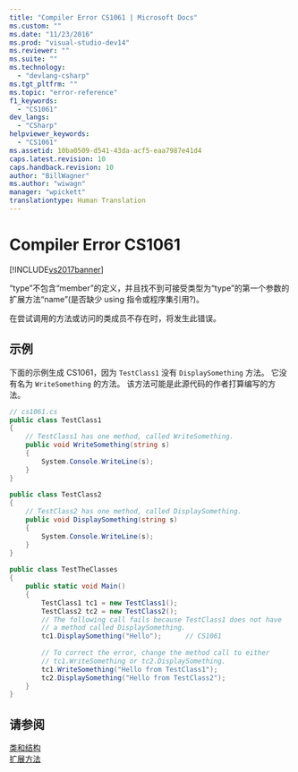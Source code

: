 ```yaml
---
title: "Compiler Error CS1061 | Microsoft Docs"
ms.custom: ""
ms.date: "11/23/2016"
ms.prod: "visual-studio-dev14"
ms.reviewer: ""
ms.suite: ""
ms.technology: 
  - "devlang-csharp"
ms.tgt_pltfrm: ""
ms.topic: "error-reference"
f1_keywords: 
  - "CS1061"
dev_langs: 
  - "CSharp"
helpviewer_keywords: 
  - "CS1061"
ms.assetid: 10ba0509-d541-43da-acf5-eaa7987e41d4
caps.latest.revision: 10
caps.handback.revision: 10
author: "BillWagner"
ms.author: "wiwagn"
manager: "wpickett"
translationtype: Human Translation
---
```

# Compiler Error CS1061
[!INCLUDE[vs2017banner](../../../csharp/includes/vs2017banner.md)]

“type”不包含“member”的定义，并且找不到可接受类型为“type”的第一个参数的扩展方法“name”\(是否缺少 using 指令或程序集引用?\)。  
  
 在尝试调用的方法或访问的类成员不存在时，将发生此错误。  
  
## 示例  
 下面的示例生成 CS1061，因为 `TestClass1` 没有 `DisplaySomething` 方法。  它没有名为 `WriteSomething` 的方法。  该方法可能是此源代码的作者打算编写的方法。  
  
```c#  
// cs1061.cs  
public class TestClass1  
{  
    // TestClass1 has one method, called WriteSomething.  
    public void WriteSomething(string s)  
    {  
        System.Console.WriteLine(s);  
    }  
}  
  
public class TestClass2  
{  
    // TestClass2 has one method, called DisplaySomething.  
    public void DisplaySomething(string s)  
    {  
        System.Console.WriteLine(s);  
    }  
}  
  
public class TestTheClasses  
{  
    public static void Main()  
    {  
        TestClass1 tc1 = new TestClass1();  
        TestClass2 tc2 = new TestClass2();  
        // The following call fails because TestClass1 does not have   
        // a method called DisplaySomething.  
        tc1.DisplaySomething("Hello");      // CS1061  
  
        // To correct the error, change the method call to either   
        // tc1.WriteSomething or tc2.DisplaySomething.  
        tc1.WriteSomething("Hello from TestClass1");  
        tc2.DisplaySomething("Hello from TestClass2");  
    }  
}  
```  
  
## 请参阅  
 [类和结构](../../../csharp/programming-guide/classes-and-structs/index.md)   
 [扩展方法](../../../csharp/programming-guide/classes-and-structs/extension-methods.md)